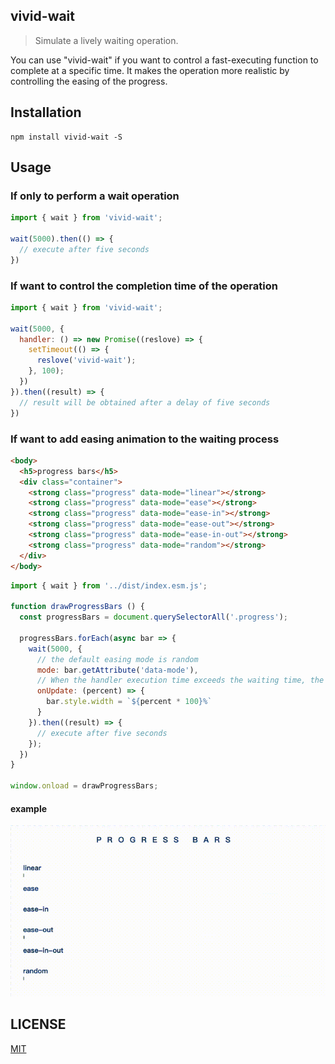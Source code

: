 ## vivid-wait

> Simulate a lively waiting operation.

You can use "vivid-wait" if you want to control a fast-executing function to complete at a specific time. It makes the operation more realistic by controlling the easing of the progress.

## Installation

```shell
npm install vivid-wait -S
```

## Usage

### If only to perform a wait operation

``` javascript
import { wait } from 'vivid-wait';

wait(5000).then(() => {
  // execute after five seconds
})
```
### If want to control the completion time of the operation

```javascript
import { wait } from 'vivid-wait';

wait(5000, {
  handler: () => new Promise((reslove) => {
    setTimeout(() => {
      reslove('vivid-wait');
    }, 100);
  })
}).then((result) => {
  // result will be obtained after a delay of five seconds
})
```

### If want to add easing animation to the waiting process

```html
<body>
  <h5>progress bars</h5>
  <div class="container">
    <strong class="progress" data-mode="linear"></strong>
    <strong class="progress" data-mode="ease"></strong>
    <strong class="progress" data-mode="ease-in"></strong>
    <strong class="progress" data-mode="ease-out"></strong>
    <strong class="progress" data-mode="ease-in-out"></strong>
    <strong class="progress" data-mode="random"></strong>
  </div>
</body>
```

```javascript
import { wait } from '../dist/index.esm.js';

function drawProgressBars () {
  const progressBars = document.querySelectorAll('.progress');

  progressBars.forEach(async bar => {
    wait(5000, {
      // the default easing mode is random
      mode: bar.getAttribute('data-mode'),
      // When the handler execution time exceeds the waiting time, the progress will be maintained at 99% until completed
      onUpdate: (percent) => {
      	bar.style.width = `${percent * 100}%`
      }
    }).then((result) => {
      // execute after five seconds
    });
  })
}

window.onload = drawProgressBars;
```

#### example
<p align="center">
  <img src="https://raw.githubusercontent.com/huanjinliu/vivid-wait/master/example/easing-modes.gif">
</p>

## LICENSE
[MIT](LICENSE)